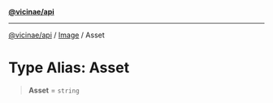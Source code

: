 [**@vicinae/api**](../../../../README.md)

***

[@vicinae/api](../../../../README.md) / [Image](../README.md) / Asset

# Type Alias: Asset

> **Asset** = `string`
